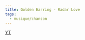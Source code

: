 ```yaml
---
title: Golden Earring - Radar Love
tags:
  - musique/chanson
---
```


[YT](https://www.youtube.com/watch?v=aRlSHG5hRY4)